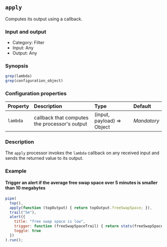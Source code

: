 ## `apply`

Computes its output using a callback.

### Input and output

* Category: Filter
* Input: Any
* Output: Any

### Synopsis

```js
grep(lambda)
grep(configuration_object)
```

### Configuration properties

| Property | Description | Type | Default |
| :--- | :--- | :--- | :--- |
| `lambda` | callback that computes the processor's output | (input, payload) => Object | *Mandatory* | 

### Description

The `apply` processor invokes the `lambda` callback on any received input and sends the returned value to its output.

### Example

#### Trigger an alert if the average free swap space over 5 minutes is smaller than 10 megabytes

```js
pipe(
  top(),
  apply(function (topOutput) { return topOutput.freeSwapSpace; }),
  trail("5m"),
  alert({
  	title: "free swap space is low",
  	trigger: function (freeSwapSpaceTrail) { return stats(freeSwapSpaceTrail).mean < 1e7; },
  	toggle: true
  })
).run();
```